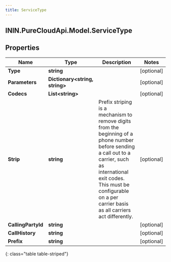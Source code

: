 ```yaml
---
title: ServiceType
---
```

## ININ.PureCloudApi.Model.ServiceType

## Properties

|Name | Type | Description | Notes|
|------------ | ------------- | ------------- | -------------|
| **Type** | **string** |  | [optional] |
| **Parameters** | **Dictionary&lt;string, string&gt;** |  | [optional] |
| **Codecs** | **List&lt;string&gt;** |  | [optional] |
| **Strip** | **string** | Prefix striping is a mechanism to remove digits from the beginning of a phone number before sending a call out to a carrier, such as international exit codes. This must be configurable on a per carrier basis as all carriers act differently. | [optional] |
| **CallingPartyId** | **string** |  | [optional] |
| **CallHistory** | **string** |  | [optional] |
| **Prefix** | **string** |  | [optional] |
{: class="table table-striped"}



